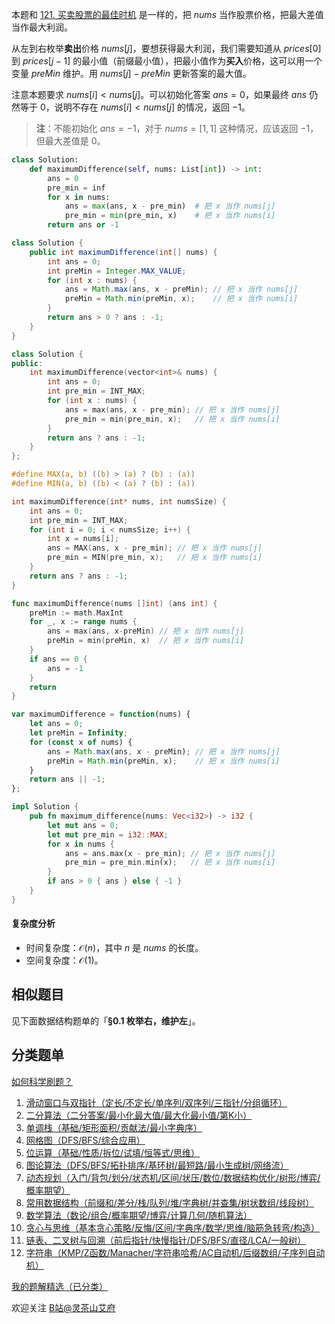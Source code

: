 本题和 [121. 买卖股票的最佳时机](https://leetcode.cn/problems/best-time-to-buy-and-sell-stock/) 是一样的，把 $\textit{nums}$ 当作股票价格，把最大差值当作最大利润。

从左到右枚举**卖出**价格 $\textit{nums}[j]$，要想获得最大利润，我们需要知道从 $\textit{prices}[0]$ 到 $\textit{prices}[j-1]$ 的最小值（前缀最小值），把最小值作为**买入**价格，这可以用一个变量 $\textit{preMin}$ 维护。用 $\textit{nums}[j]-\textit{preMin}$ 更新答案的最大值。

注意本题要求 $\textit{nums}[i] < \textit{nums}[j]$。可以初始化答案 $\textit{ans}=0$，如果最终 $\textit{ans}$ 仍然等于 $0$，说明不存在 $\textit{nums}[i] < \textit{nums}[j]$ 的情况，返回 $-1$。

> **注**：不能初始化 $\textit{ans}=-1$，对于 $\textit{nums}=[1,1]$ 这种情况，应该返回 $-1$，但最大差值是 $0$。

```py [sol-Python3]
class Solution:
    def maximumDifference(self, nums: List[int]) -> int:
        ans = 0
        pre_min = inf
        for x in nums:
            ans = max(ans, x - pre_min)  # 把 x 当作 nums[j]
            pre_min = min(pre_min, x)    # 把 x 当作 nums[i]
        return ans or -1
```

```java [sol-Java]
class Solution {
    public int maximumDifference(int[] nums) {
        int ans = 0;
        int preMin = Integer.MAX_VALUE;
        for (int x : nums) {
            ans = Math.max(ans, x - preMin); // 把 x 当作 nums[j]
            preMin = Math.min(preMin, x);    // 把 x 当作 nums[i]
        }
        return ans > 0 ? ans : -1;
    }
}
```

```cpp [sol-C++]
class Solution {
public:
    int maximumDifference(vector<int>& nums) {
        int ans = 0;
        int pre_min = INT_MAX;
        for (int x : nums) {
            ans = max(ans, x - pre_min); // 把 x 当作 nums[j]
            pre_min = min(pre_min, x);   // 把 x 当作 nums[i]
        }
        return ans ? ans : -1;
    }
};
```

```c [sol-C]
#define MAX(a, b) ((b) > (a) ? (b) : (a))
#define MIN(a, b) ((b) < (a) ? (b) : (a))

int maximumDifference(int* nums, int numsSize) {
    int ans = 0;
    int pre_min = INT_MAX;
    for (int i = 0; i < numsSize; i++) {
        int x = nums[i];
        ans = MAX(ans, x - pre_min); // 把 x 当作 nums[j]
        pre_min = MIN(pre_min, x);   // 把 x 当作 nums[i]
    }
    return ans ? ans : -1;
}
```

```go [sol-Go]
func maximumDifference(nums []int) (ans int) {
	preMin := math.MaxInt
	for _, x := range nums {
		ans = max(ans, x-preMin) // 把 x 当作 nums[j]
		preMin = min(preMin, x)  // 把 x 当作 nums[i]
	}
	if ans == 0 {
		ans = -1
	}
	return
}
```

```js [sol-JavaScript]
var maximumDifference = function(nums) {
    let ans = 0;
    let preMin = Infinity;
    for (const x of nums) {
        ans = Math.max(ans, x - preMin); // 把 x 当作 nums[j]
        preMin = Math.min(preMin, x);    // 把 x 当作 nums[i]
    }
    return ans || -1;
};
```

```rust [sol-Rust]
impl Solution {
    pub fn maximum_difference(nums: Vec<i32>) -> i32 {
        let mut ans = 0;
        let mut pre_min = i32::MAX;
        for x in nums {
            ans = ans.max(x - pre_min); // 把 x 当作 nums[j]
            pre_min = pre_min.min(x);   // 把 x 当作 nums[i]
        }
        if ans > 0 { ans } else { -1 }
    }
}
```

#### 复杂度分析

- 时间复杂度：$\mathcal{O}(n)$，其中 $n$ 是 $\textit{nums}$ 的长度。
- 空间复杂度：$\mathcal{O}(1)$。

## 相似题目

见下面数据结构题单的「**§0.1 枚举右，维护左**」。

## 分类题单

[如何科学刷题？](https://leetcode.cn/circle/discuss/RvFUtj/)

1. [滑动窗口与双指针（定长/不定长/单序列/双序列/三指针/分组循环）](https://leetcode.cn/circle/discuss/0viNMK/)
2. [二分算法（二分答案/最小化最大值/最大化最小值/第K小）](https://leetcode.cn/circle/discuss/SqopEo/)
3. [单调栈（基础/矩形面积/贡献法/最小字典序）](https://leetcode.cn/circle/discuss/9oZFK9/)
4. [网格图（DFS/BFS/综合应用）](https://leetcode.cn/circle/discuss/YiXPXW/)
5. [位运算（基础/性质/拆位/试填/恒等式/思维）](https://leetcode.cn/circle/discuss/dHn9Vk/)
6. [图论算法（DFS/BFS/拓扑排序/基环树/最短路/最小生成树/网络流）](https://leetcode.cn/circle/discuss/01LUak/)
7. [动态规划（入门/背包/划分/状态机/区间/状压/数位/数据结构优化/树形/博弈/概率期望）](https://leetcode.cn/circle/discuss/tXLS3i/)
8. [常用数据结构（前缀和/差分/栈/队列/堆/字典树/并查集/树状数组/线段树）](https://leetcode.cn/circle/discuss/mOr1u6/)
9. [数学算法（数论/组合/概率期望/博弈/计算几何/随机算法）](https://leetcode.cn/circle/discuss/IYT3ss/)
10. [贪心与思维（基本贪心策略/反悔/区间/字典序/数学/思维/脑筋急转弯/构造）](https://leetcode.cn/circle/discuss/g6KTKL/)
11. [链表、二叉树与回溯（前后指针/快慢指针/DFS/BFS/直径/LCA/一般树）](https://leetcode.cn/circle/discuss/K0n2gO/)
12. [字符串（KMP/Z函数/Manacher/字符串哈希/AC自动机/后缀数组/子序列自动机）](https://leetcode.cn/circle/discuss/SJFwQI/)

[我的题解精选（已分类）](https://github.com/EndlessCheng/codeforces-go/blob/master/leetcode/SOLUTIONS.md)

欢迎关注 [B站@灵茶山艾府](https://space.bilibili.com/206214)
